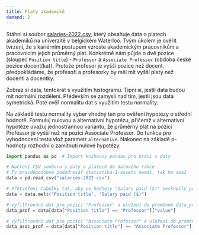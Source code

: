 ```yaml
---
title: Platy akademiků
demand: 2
---
```


Stáhni si soubor [salaries-2022.csv](assets/salaries-2022.csv), který obsahuje data o platech akademiků na univerzitě v belgickém Waterloo. Tvým úkolem je ověřit tvrzení, že s kariérním postupem vzroste akademickým pracovníkům a pracovnicím jejich průměrný plat. Konkrétně nám půjde o dvě pozice (sloupec `Position title`) - `Professor` a `Associate Professor` (obdoba české pozice docent(ka)). Protože profesor je vyšší pozice než docent, předpokládáme, že profesoři a profesorky by měi mít vyšší platy než docenti a docentky.

Zobraz si data, tentokrát s využitím histogramu. Tipni si, jestli data budou mít normální rozdělení. Především se zamysli nad tím, jestli jsou data symetrická. Poté ověř normalitu dat s využitím testu normality.

Na základě testu normality vyber vhodný ten pro ověření hypotézy o střední hodnotě. Formuluj nulovou a alternativní hypotézu, přičemž v alternativní hypotéze uvažuj jednostrannou variantu, že průměrný plat na pozici Professor je vyšší než na pozici Associate Professor. Do funkce pro vyhodnocení testu vlož parametr `alternative`. Nakonec na základě p-hodnoty rozhodni o zamítnutí nulové hypotézy.


```python
import pandas as pd  # Import knihovny pandas pro práci s daty

# Načtení CSV souboru s daty o platech do datového rámce
# Ty pravděpodobně podadresář statistika-1-assets nemáš, tak ho smaž
data = pd.read_csv("salaries-2022.csv")

# Přetvoření tabulky tak, aby se hodnoty "Salary paid ($)" seskupily pod jediný sloupec "variable"
data = data.melt("Position title", "Salary paid ($)")

# Vyfiltrování dat pro pozici "Professor" a uložení do proměnné data_prof
data_prof = data[data["Position title"] == "Professor"]["value"]

# Vyfiltrování dat pro pozici "Associate Professor" a uložení do proměnné data_asoc_prof
data_asoc_prof = data[data["Position title"] == "Associate Professor"]["value"]

```
